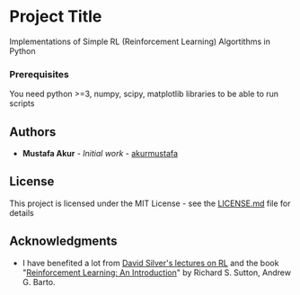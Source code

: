 # Project Title

Implementations of Simple RL (Reinforcement Learning) Algortithms in Python

### Prerequisites

You need python >=3, numpy, scipy, matplotlib libraries to be able to run scripts

## Authors

* **Mustafa Akur** - *Initial work* - [akurmustafa](https://github.com/akurmustafa)

## License

This project is licensed under the MIT License - see the [LICENSE.md](LICENSE.md) file for details

## Acknowledgments

* I have benefited a lot from [David Silver's lectures on RL](https://www.youtube.com/watch?v=2pWv7GOvuf0&list=PLqYmG7hTraZDM-OYHWgPebj2MfCFzFObQ) and the book "[Reinforcement Learning: An Introduction](https://www.amazon.com/Reinforcement-Learning-Introduction-Adaptive-Computation/dp/0262039249)" by Richard S. Sutton, Andrew G. Barto.
